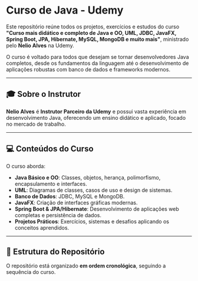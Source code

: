 # Curso de Java - Udemy

Este repositório reúne todos os projetos, exercícios e estudos do curso **"Curso mais didático e completo de Java e OO, UML, JDBC, JavaFX, Spring Boot, JPA, Hibernate, MySQL, MongoDB e muito mais"**, ministrado pelo **Nelio Alves** na Udemy.  

O curso é voltado para todos que desejam se tornar desenvolvedores Java completos, desde os fundamentos da linguagem até o desenvolvimento de aplicações robustas com banco de dados e frameworks modernos.  

---

## 🎓 Sobre o Instrutor

**Nelio Alves** é **Instrutor Parceiro da Udemy** e possui vasta experiência em desenvolvimento Java, oferecendo um ensino didático e aplicado, focado no mercado de trabalho.  

---

## 💻 Conteúdos do Curso

O curso aborda:

- **Java Básico e OO**: Classes, objetos, herança, polimorfismo, encapsulamento e interfaces.  
- **UML**: Diagramas de classes, casos de uso e design de sistemas.  
- **Banco de Dados**: JDBC, MySQL e MongoDB.  
- **JavaFX**: Criação de interfaces gráficas modernas.  
- **Spring Boot & JPA/Hibernate**: Desenvolvimento de aplicações web completas e persistência de dados.  
- **Projetos Práticos**: Exercícios, sistemas e desafios aplicando os conceitos aprendidos.  

---

## 📂 Estrutura do Repositório

O repositório está organizado **em ordem cronológica**, seguindo a sequência do curso. 


